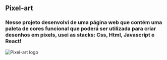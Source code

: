 ## Pixel-art

### Nesse projeto desenvolvi de uma página web que contém uma paleta de cores funcional que poderá ser utilizada para criar desenhos em pixels, usei as stacks: Css, Html, Javascript e React!

![Pixel-art logo](https://gusvioli.github.io/static/media/bgprojeto2.09e99a750c175e3ea857.png "Pixel-art logo")
